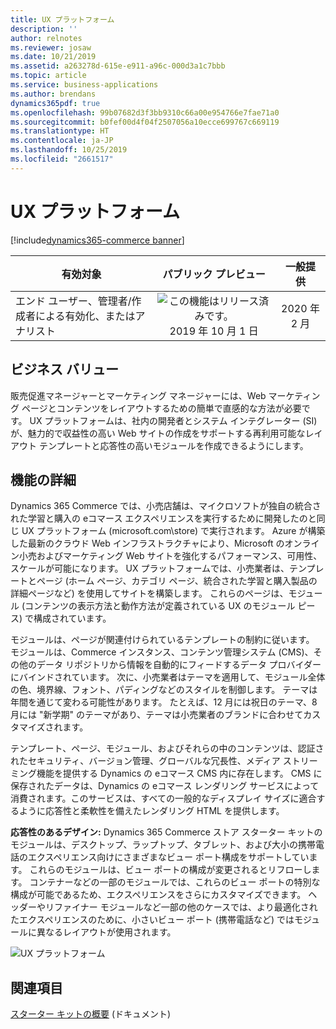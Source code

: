 ```yaml
---
title: UX プラットフォーム
description: ''
author: relnotes
ms.reviewer: josaw
ms.date: 10/21/2019
ms.assetid: a263278d-615e-e911-a96c-000d3a1c7bbb
ms.topic: article
ms.service: business-applications
ms.author: brendans
dynamics365pdf: true
ms.openlocfilehash: 99b07682d3f3bb9310c66a00e954766e7fae71a0
ms.sourcegitcommit: b0fef00d4f04f2507056a10ecce699767c669119
ms.translationtype: HT
ms.contentlocale: ja-JP
ms.lasthandoff: 10/25/2019
ms.locfileid: "2661517"
---
```

# <a name="ux-platform"></a>UX プラットフォーム
[!include[dynamics365-commerce banner](../includes/dynamics365-commerce.md)]

| 有効対象    |  パブリック プレビュー | 一般提供 | 
| ---------- | :----------: |:----------: |
|エンド ユーザー、管理者/作成者による有効化、またはアナリスト|![この機能はリリース済みです。](/dynamics365-release-plan/media/green-checkmark.png "この機能はリリース済みです。") 2019 年 10 月 1 日| 2020 年 2 月|


## <a name="business-value"></a>ビジネス バリュー
<!-- bv start -->
販売促進マネージャーとマーケティング マネージャーには、Web マーケティング ページとコンテンツをレイアウトするための簡単で直感的な方法が必要です。 UX プラットフォームは、社内の開発者とシステム インテグレーター (SI) が、魅力的で収益性の高い Web サイトの作成をサポートする再利用可能なレイアウト テンプレートと応答性の高いモジュールを作成できるようにします。
<!-- bv end -->



## <a name="feature-details"></a>機能の詳細
<!--feature detail start -->
Dynamics 365 Commerce では、小売店舗は、マイクロソフトが独自の統合された学習と購入の eコマース エクスペリエンスを実行するために開発したのと同じ UX プラットフォーム (microsoft.com\\store) で実行されます。 Azure が構築した最新のクラウド Web インフラストラクチャにより、Microsoft のオンライン小売およびマーケティング Web サイトを強化するパフォーマンス、可用性、スケールが可能になります。 UX プラットフォームでは、小売業者は、テンプレートとページ (ホーム ページ、カテゴリ ページ、統合された学習と購入製品の詳細ページなど) を使用してサイトを構築します。 これらのページは、モジュール (コンテンツの表示方法と動作方法が定義されている UX のモジュール ピース) で構成されています。 

モジュールは、ページが関連付けられているテンプレートの制約に従います。 モジュールは、Commerce インスタンス、コンテンツ管理システム (CMS)、その他のデータ リポジトリから情報を自動的にフィードするデータ プロバイダーにバインドされています。 次に、小売業者はテーマを適用して、モジュール全体の色、境界線、フォント、パディングなどのスタイルを制御します。 テーマは年間を通じて変わる可能性があります。 たとえば、12 月には祝日のテーマ、8 月には "新学期" のテーマがあり、テーマは小売業者のブランドに合わせてカスタマイズされます。 

テンプレート、ページ、モジュール、およびそれらの中のコンテンツは、認証されたセキュリティ、バージョン管理、グローバルな冗長性、メディア ストリーミング機能を提供する Dynamics の eコマース CMS 内に存在します。 CMS に保存されたデータは、Dynamics の eコマース レンダリング サービスによって消費されます。このサービスは、すべての一般的なディスプレイ サイズに適合するように応答性と柔軟性を備えたレンダリング HTML を提供します。 

**応答性のあるデザイン:** Dynamics 365 Commerce ストア スターター キットのモジュールは、デスクトップ、ラップトップ、タブレット、および大小の携帯電話のエクスペリエンス向けにさまざまなビュー ポート構成をサポートしています。 これらのモジュールは、ビュー ポートの構成が変更されるとリフローします。 コンテナーなどの一部のモジュールでは、これらのビュー ポートの特別な構成が可能であるため、エクスペリエンスをさらにカスタマイズできます。 ヘッダーやリファイナー モジュールなど一部の他のケースでは、より最適化されたエクスペリエンスのために、小さいビュー ポート (携帯電話など) ではモジュールに異なるレイアウトが使用されます。

![UX プラットフォーム](media/ux_platform.jpg "UX プラットフォーム")
<!--feature detail end -->










## <a name="see-also"></a>関連項目

[スターター キットの概要](https://docs.microsoft.com/dynamics365/commerce/starter-kit-overview) (ドキュメント)
